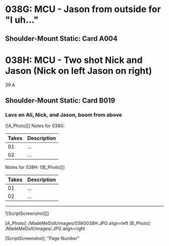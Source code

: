 # 038G: MCU - Jason from outside for "I uh..."
## Shoulder-Mount Static: Card A004

# 038H: MCU - Two shot Nick and Jason (Nick on left Jason on right)
39 A
## Shoulder-Mount Static: Card B019

### Lavs on Ali, Nick, and Jason, boom from above

![A_Photo][]
Notes for 038G: 

| Takes | Description |
|:---|:----|
| 01 | ... |
| 02 | ... |

Notes for 038H: 
![B_Photo][]

| Takes | Description |
|:---|:----|
| 01 | ... |
| 02 | ... |

----

![ScriptScreenshot][]


[A_Photo]:  /MadeMeDoIt/images/038G038H.JPG align=left
[B_Photo]:  /MadeMeDoIt/images/.JPG align=right

[ScriptScreenshot]: "Page Number"